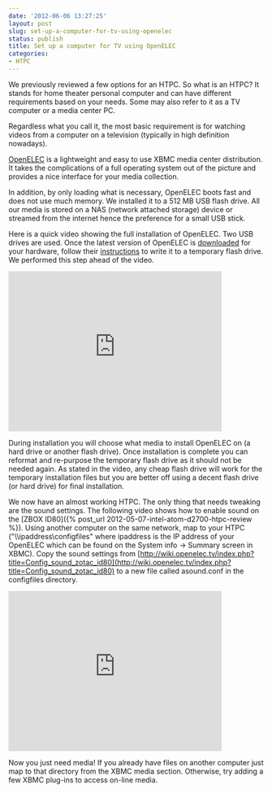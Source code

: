 ```yaml
---
date: '2012-06-06 13:27:25'
layout: post
slug: set-up-a-computer-for-tv-using-openelec
status: publish
title: Set up a computer for TV using OpenELEC
categories:
- HTPC
---
```


We previously reviewed a few options for an HTPC. So what is an HTPC? It stands for home theater personal computer and can have different requirements based on your needs. Some may also refer to it as a TV computer or a media center PC. 

Regardless what you call it, the most basic requirement is for watching videos from a computer on a television (typically in high definition nowadays).

[OpenELEC](http://openelec.tv/) is a lightweight and easy to use XBMC media center distribution.  It takes the complications of a full operating system out of the picture and provides a nice interface for your media collection.  

In addition, by only loading what is necessary, OpenELEC boots fast and does not use much memory.  We installed it to a 512 MB USB flash drive.  All our media is stored on a NAS (network attached storage) device or streamed from the internet hence the preference for a small USB stick.

Here is a quick video showing the full installation of OpenELEC.  Two USB drives are used.  Once the latest version of OpenELEC is [downloaded](http://openelec.tv/get-openelec) for your hardware, follow their [instructions](http://wiki.openelec.tv/index.php?title=Installation) to write it to a temporary flash drive.  We performed this step ahead of the video.  

<iframe width="420" height="315" src="http://www.youtube.com/embed/f2u86QekgFE" frameborder="0" allowfullscreen></iframe>

During installation you will choose what media to install OpenELEC on (a hard drive or another flash drive).  Once installation is complete you can reformat and re-purpose the temporary flash drive as it should not be needed again.  As stated in the video, any cheap flash drive will work for the temporary installation files but you are better off using a decent flash drive (or hard drive) for final installation.

We now have an almost working HTPC.  The only thing that needs tweaking are the sound settings.  The following video shows how to enable sound on the [ZBOX ID80]({% post_url 2012-05-07-intel-atom-d2700-htpc-review %}).  Using another computer on the same network, map to your HTPC ("\\\\ipaddress\\configfiles" where ipaddress is the IP address of your OpenELEC which can be found on the System info → Summary screen in XBMC).  Copy the sound settings from [http://wiki.openelec.tv/index.php?title=Config_sound_zotac_id80](http://wiki.openelec.tv/index.php?title=Config_sound_zotac_id80) to a new file called asound.conf in the configfiles directory.

<iframe width="420" height="315" src="http://www.youtube.com/embed/WENWrBQFLz8" frameborder="0" allowfullscreen></iframe>

Now you just need media!  If you already have files on another computer just map to that directory from the XBMC media section.  Otherwise, try adding a few XBMC plug-ins to access on-line media.
